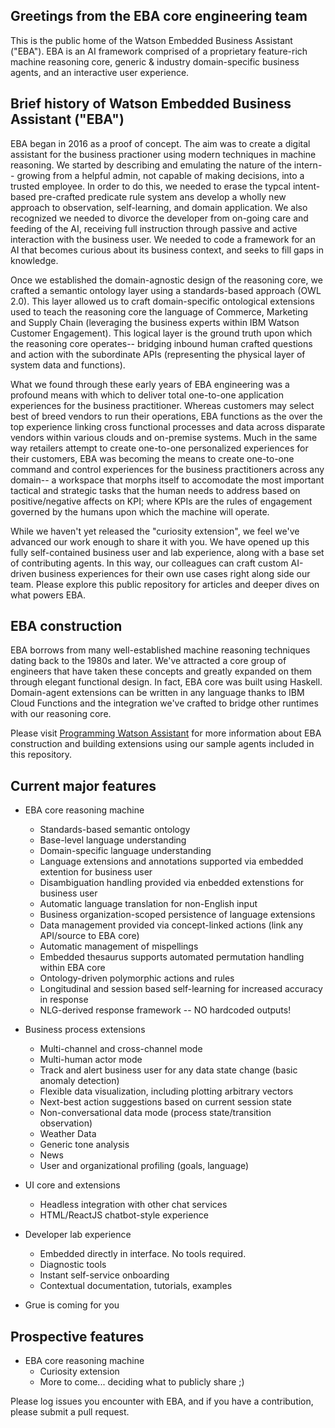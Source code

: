 ## Greetings from the EBA core engineering team

This is the public home of the Watson Embedded Business Assistant ("EBA"). EBA is an AI framework comprised of a proprietary feature-rich machine reasoning core, generic & industry domain-specific business agents, and an interactive user experience. 

## Brief history of Watson Embedded Business Assistant ("EBA") ## 

EBA began in 2016 as a proof of concept. The aim was to create a digital assistant for the business practioner using modern techniques in machine reasoning. We started by describing and emulating the nature of the intern-- growing from a helpful admin, not capable of making decisions, into a trusted employee. In order to do this, we needed to erase the typcal intent-based pre-crafted predicate rule system ans develop a wholly new approach to observation, self-learning, and domain application. We also recognized we needed to divorce the developer from on-going care and feeding of the AI, receiving full instruction through passive and active interaction with the business user. We needed to code a framework for an AI that becomes curious about its business context, and seeks to fill gaps in knowledge. 

Once we established the domain-agnostic design of the reasoning core, we crafted a semantic ontology layer using a standards-based approach (OWL 2.0). This layer allowed us to craft domain-specific ontological extensions used to teach the reasoning core the language of Commerce, Marketing and Supply Chain (leveraging the business experts within IBM Watson Customer Engagement). This logical layer is the ground truth upon which the reasoning core operates-- bridging inbound human crafted questions and action with the subordinate APIs (representing the physical layer of system data and functions). 

What we found through these early years of EBA engineering was a profound means with which to deliver total one-to-one application experiences for the business practitioner.  Whereas customers may select best of breed vendors to run their operations, EBA functions as the over the top experience linking cross functional processes and data across disparate vendors within various clouds and on-premise systems. Much in the same way retailers attempt to create one-to-one personalized experiences for their customers, EBA was becoming the means to create one-to-one command and control experiences for the business practitioners across any domain-- a workspace that morphs itself to accomodate the most important tactical and strategic tasks that the human needs to address based on positive/negative affects on KPI; where KPIs are the rules of engagement governed by the humans upon which the machine will operate.

While we haven't yet released the "curiosity extension", we feel we've advanced our work enough to share it with you. We have  opened up this fully self-contained business user and lab experience, along with a base set of contributing agents. In this way, our colleagues can craft custom AI-driven business experiences for their own use cases right along side our team. Please explore this public repository for articles and deeper dives on what powers EBA.

## EBA construction ##

EBA borrows from many well-established machine reasoning techniques dating back to the 1980s and later. We've attracted a core group of engineers that have taken these concepts and greatly expanded on them through elegant functional design. In fact, EBA core was built using Haskell. Domain-agent extensions can be written in any language thanks to IBM Cloud Functions and the integration we've crafted to bridge other runtimes with our reasoning core.

Please visit [Programming Watson Assistant](docs/LandingPage.md) for more information about EBA construction and building extensions using our sample agents included in this repository.

## Current major features ##

* EBA core reasoning machine 
  * Standards-based semantic ontology
  * Base-level language understanding
  * Domain-specific language understanding
  * Language extensions and annotations supported via embedded extention for business user
  * Disambiguation handling provided via enbedded extenstions for business user 
  * Automatic language translation for non-English input
  * Business organization-scoped persistence of language extensions
  * Data management provided via concept-linked actions (link any API/source to EBA core)
  * Automatic management of mispellings
  * Embedded thesaurus supports automated permutation handling within EBA core
  * Ontology-driven polymorphic actions and rules
  * Longitudinal and session based self-learning for increased accuracy in response
  * NLG-derived response framework -- NO hardcoded outputs!
  
* Business process extensions
  * Multi-channel and cross-channel mode
  * Multi-human actor mode
  * Track and alert business user for any data state change (basic anomaly detection)
  * Flexible data visualization, including plotting arbitrary vectors
  * Next-best action suggestions based on current session state 
  * Non-conversational data mode (process state/transition observation)
  * Weather Data
  * Generic tone analysis 
  * News 
  * User and organizational profiling (goals, language)
  
* UI core and extensions
  * Headless integration with other chat services
  * HTML/ReactJS chatbot-style experience
  
* Developer lab experience
  * Embedded directly in interface. No tools required.
  * Diagnostic tools
  * Instant self-service onboarding
  * Contextual documentation, tutorials, examples
  
* Grue is coming for you
 
## Prospective features ##

* EBA core reasoning machine
  * Curiosity extension
  * More to come... deciding what to publicly share ;)

Please log issues you encounter with EBA, and if you have a contribution, please submit a pull request.

